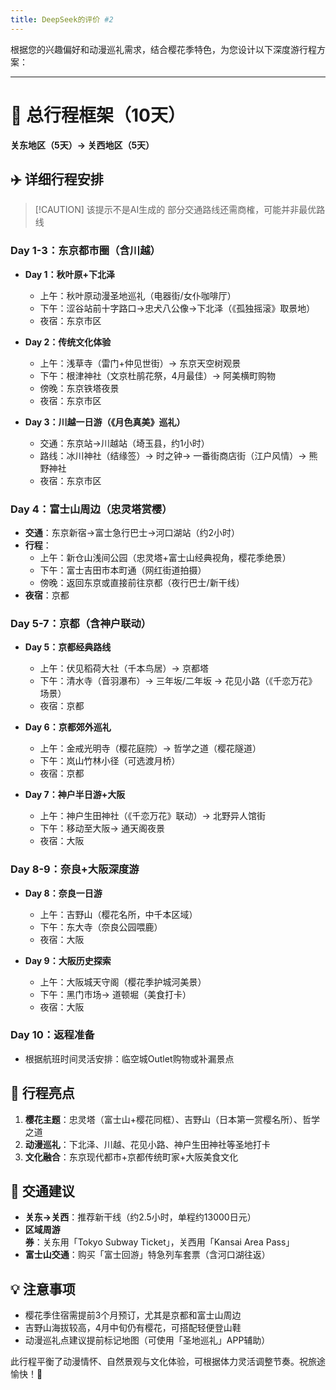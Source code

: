```yaml
---
title: DeepSeek的评价 #2
---
```


根据您的兴趣偏好和动漫巡礼需求，结合樱花季特色，为您设计以下深度游行程方案：

---

# 📅 总行程框架（10天）
**关东地区（5天）→ 关西地区（5天）**

## ✈️ 详细行程安排

> [!CAUTION] 该提示不是AI生成的
> 部分交通路线还需商榷，可能并非最优路线

### Day 1-3：东京都市圈（含川越）
- **Day 1：秋叶原+下北泽**
  - 上午：秋叶原动漫圣地巡礼（电器街/女仆咖啡厅）
  - 下午：涩谷站前十字路口→忠犬八公像→下北泽（《孤独摇滚》取景地）
  - 夜宿：东京市区

- **Day 2：传统文化体验**
  - 上午：浅草寺（雷门+仲见世街）→ 东京天空树观景
  - 下午：根津神社（文京杜鹃花祭，4月最佳）→ 阿美横町购物
  - 傍晚：东京铁塔夜景
  - 夜宿：东京市区

- **Day 3：川越一日游（《月色真美》巡礼）**
  - 交通：东京站→川越站（埼玉县，约1小时）  
  - 路线：冰川神社（结缘签）→ 时之钟→ 一番街商店街（江户风情）→ 熊野神社
  - 夜宿：东京市区  

### Day 4：富士山周边（忠灵塔赏樱）
- **交通**：东京新宿→富士急行巴士→河口湖站（约2小时）
- **行程**：  
  - 上午：新仓山浅间公园（忠灵塔+富士山经典视角，樱花季绝景）
  - 下午：富士吉田市本町通（网红街道拍摄）
  - 傍晚：返回东京或直接前往京都（夜行巴士/新干线）
- **夜宿**：京都  

### Day 5-7：京都（含神户联动）
- **Day 5：京都经典路线**  
  - 上午：伏见稻荷大社（千本鸟居）→ 京都塔  
  - 下午：清水寺（音羽瀑布）→ 三年坂/二年坂 → 花见小路（《千恋万花》场景）
  - 夜宿：京都  

- **Day 6：京都郊外巡礼**  
  - 上午：金戒光明寺（樱花庭院）→ 哲学之道（樱花隧道）
  - 下午：岚山竹林小径（可选渡月桥）  
  - 夜宿：京都  

- **Day 7：神户半日游+大阪**  
  - 上午：神户生田神社（《千恋万花》联动）→ 北野异人馆街
  - 下午：移动至大阪→ 通天阁夜景
  - 夜宿：大阪  

### Day 8-9：奈良+大阪深度游
- **Day 8：奈良一日游**  
  - 上午：吉野山（樱花名所，中千本区域）
  - 下午：东大寺（奈良公园喂鹿）
  - 夜宿：大阪  

- **Day 9：大阪历史探索**  
  - 上午：大阪城天守阁（樱花季护城河美景）
  - 下午：黑门市场→ 道顿堀（美食打卡）
  - 夜宿：大阪  

### Day 10：返程准备
- 根据航班时间灵活安排：临空城Outlet购物或补漏景点

## 🌸 行程亮点
1. **樱花主题**：忠灵塔（富士山+樱花同框）、吉野山（日本第一赏樱名所）、哲学之道
2. **动漫巡礼**：下北泽、川越、花见小路、神户生田神社等圣地打卡
3. **文化融合**：东京现代都市+京都传统町家+大阪美食文化

## 🚄 交通建议
- **关东→关西**：推荐新干线（约2.5小时，单程约13000日元）
- **区域周游券**：关东用「Tokyo Subway Ticket」，关西用「Kansai Area Pass」
- **富士山交通**：购买「富士回游」特急列车套票（含河口湖往返）

## 💡 注意事项
- 樱花季住宿需提前3个月预订，尤其是京都和富士山周边
- 吉野山海拔较高，4月中旬仍有樱花，可搭配轻便登山鞋
- 动漫巡礼点建议提前标记地图（可使用「圣地巡礼」APP辅助）

此行程平衡了动漫情怀、自然景观与文化体验，可根据体力灵活调整节奏。祝旅途愉快！🌸
